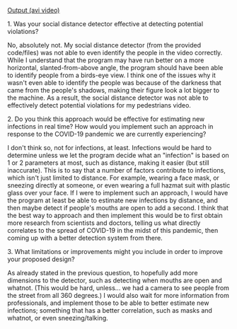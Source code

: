 
[Output (avi video)](https://dshuangg.github.io/responses/output1.avi)

1\. Was your social distance detector effective at detecting potential violations?

No, absolutely not. My social distance detector (from the provided code/files) was not able to even identify the people in the video correctly. While I understand that the program may have run better on a more horizontal, slanted-from-above angle, the program should have been able to identify people from a birds-eye view. I think one of the issues why it wasn't even able to identify the people was because of the darkness that came from the people's shadows, making their figure look a lot bigger to the machine. As a result, the social distance detector was not able to effectively detect potential violations for my pedestrians video.

2\. Do you think this approach would be effective for estimating new infections in real time? How would you implement such an approach in response to the COVID-19 pandemic we are currently experiencing?

I don't think so, not for infections, at least. Infections would be hard to determine unless we let the program decide what an "infection" is based on 1 or 2 parameters at most, such as distance, making it easier (but still inaccurate). This is to say that a number of factors contribute to infections, which isn't just limited to distance. For example, wearing a face mask, or sneezing directly at someone, or even wearing a full hazmat suit with plastic glass over your face. If I were to implement such an approach, I would have the program at least be able to estimate new infections by distance, and then maybe detect if people's mouths are open to add a second. I think that the best way to approach and then implement this would be to first obtain more research from scientists and doctors, telling us what directly correlates to the spread of COVID-19 in the midst of this pandemic, then coming up with a better detection system from there.

3\. What limitations or improvements might you include in order to improve your proposed design?

As already stated in the previous question, to hopefully add more dimensions to the detector, such as detecting when mouths are open and whatnot. (This would be hard, unless... we had a camera to see people from the street from all 360 degrees.) I would also wait for more information from professionals, and implement those to be able to better estimate new infections; something that has a better correlation, such as masks and whatnot, or even sneezing/talking.
